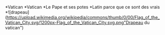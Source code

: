 *Vatican
*Vatican
*Le Pape et ses potes
*Latin parce que ce sont des vrais
*![drapeau](https://upload.wikimedia.org/wikipedia/commons/thumb/0/00/Flag_of_the_Vatican_City.svg/1200px-Flag_of_the_Vatican_City.svg.png"Drapeau du vatican")